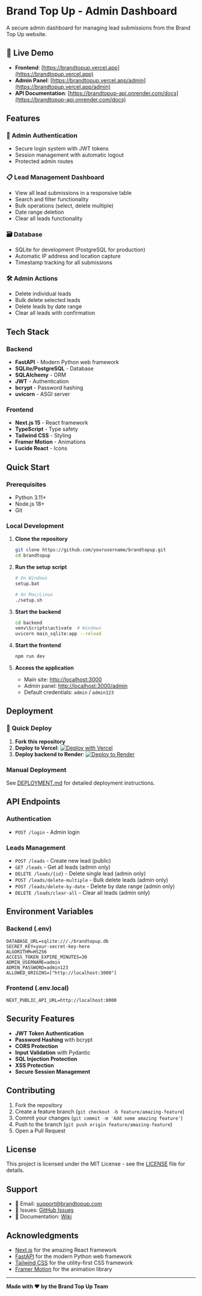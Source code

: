 # Brand Top Up - Admin Dashboard

A secure admin dashboard for managing lead submissions from the Brand Top Up website.

## 🚀 Live Demo

- **Frontend**: [https://brandtopup.vercel.app](https://brandtopup.vercel.app)
- **Admin Panel**: [https://brandtopup.vercel.app/admin](https://brandtopup.vercel.app/admin)
- **API Documentation**: [https://brandtopup-api.onrender.com/docs](https://brandtopup-api.onrender.com/docs)

## Features

### 🔐 Admin Authentication
- Secure login system with JWT tokens
- Session management with automatic logout
- Protected admin routes

### 📋 Lead Management Dashboard
- View all lead submissions in a responsive table
- Search and filter functionality
- Bulk operations (select, delete multiple)
- Date range deletion
- Clear all leads functionality

### 🗃️ Database
- SQLite for development (PostgreSQL for production)
- Automatic IP address and location capture
- Timestamp tracking for all submissions

### 🛠️ Admin Actions
- Delete individual leads
- Bulk delete selected leads
- Delete leads by date range
- Clear all leads with confirmation

## Tech Stack

### Backend
- **FastAPI** - Modern Python web framework
- **SQLite/PostgreSQL** - Database
- **SQLAlchemy** - ORM
- **JWT** - Authentication
- **bcrypt** - Password hashing
- **uvicorn** - ASGI server

### Frontend
- **Next.js 15** - React framework
- **TypeScript** - Type safety
- **Tailwind CSS** - Styling
- **Framer Motion** - Animations
- **Lucide React** - Icons

## Quick Start

### Prerequisites
- Python 3.11+
- Node.js 18+
- Git

### Local Development

1. **Clone the repository**
   ```bash
   git clone https://github.com/yourusername/brandtopup.git
   cd brandtopup
   ```

2. **Run the setup script**
   ```bash
   # On Windows
   setup.bat
   
   # On Mac/Linux
   ./setup.sh
   ```

3. **Start the backend**
   ```bash
   cd backend
   venv\Scripts\activate  # Windows
   uvicorn main_sqlite:app --reload
   ```

4. **Start the frontend**
   ```bash
   npm run dev
   ```

5. **Access the application**
   - Main site: [http://localhost:3000](http://localhost:3000)
   - Admin panel: [http://localhost:3000/admin](http://localhost:3000/admin)
   - Default credentials: `admin` / `admin123`

## Deployment

### 🚀 Quick Deploy

1. **Fork this repository**
2. **Deploy to Vercel**: [![Deploy with Vercel](https://vercel.com/button)](https://vercel.com/new/clone?repository-url=https://github.com/yourusername/brandtopup)
3. **Deploy backend to Render**: [![Deploy to Render](https://render.com/images/deploy-to-render-button.svg)](https://render.com/deploy)

### Manual Deployment

See [DEPLOYMENT.md](./DEPLOYMENT.md) for detailed deployment instructions.

## API Endpoints

### Authentication
- `POST /login` - Admin login

### Leads Management
- `POST /leads` - Create new lead (public)
- `GET /leads` - Get all leads (admin only)
- `DELETE /leads/{id}` - Delete single lead (admin only)
- `POST /leads/delete-multiple` - Bulk delete leads (admin only)
- `POST /leads/delete-by-date` - Delete by date range (admin only)
- `DELETE /leads/clear-all` - Clear all leads (admin only)

## Environment Variables

### Backend (.env)
```env
DATABASE_URL=sqlite:///./brandtopup.db
SECRET_KEY=your-secret-key-here
ALGORITHM=HS256
ACCESS_TOKEN_EXPIRE_MINUTES=30
ADMIN_USERNAME=admin
ADMIN_PASSWORD=admin123
ALLOWED_ORIGINS=["http://localhost:3000"]
```

### Frontend (.env.local)
```env
NEXT_PUBLIC_API_URL=http://localhost:8000
```

## Security Features

- **JWT Token Authentication**
- **Password Hashing** with bcrypt
- **CORS Protection**
- **Input Validation** with Pydantic
- **SQL Injection Protection**
- **XSS Protection**
- **Secure Session Management**

## Contributing

1. Fork the repository
2. Create a feature branch (`git checkout -b feature/amazing-feature`)
3. Commit your changes (`git commit -m 'Add some amazing feature'`)
4. Push to the branch (`git push origin feature/amazing-feature`)
5. Open a Pull Request

## License

This project is licensed under the MIT License - see the [LICENSE](LICENSE) file for details.

## Support

- 📧 Email: support@brandtopup.com
- 🐛 Issues: [GitHub Issues](https://github.com/yourusername/brandtopup/issues)
- 📖 Documentation: [Wiki](https://github.com/yourusername/brandtopup/wiki)

## Acknowledgments

- [Next.js](https://nextjs.org/) for the amazing React framework
- [FastAPI](https://fastapi.tiangolo.com/) for the modern Python web framework
- [Tailwind CSS](https://tailwindcss.com/) for the utility-first CSS framework
- [Framer Motion](https://www.framer.com/motion/) for the animation library

---

**Made with ❤️ by the Brand Top Up Team**
